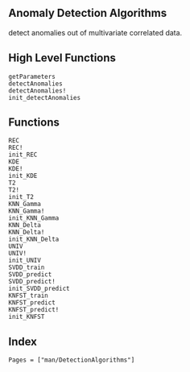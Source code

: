 ## Anomaly Detection Algorithms

detect anomalies out of multivariate correlated data. 


## High Level Functions

```@docs
getParameters
detectAnomalies
detectAnomalies!
init_detectAnomalies
```

## Functions

```@docs
REC
REC!
init_REC
KDE
KDE!
init_KDE
T2
T2!
init_T2
KNN_Gamma
KNN_Gamma!
init_KNN_Gamma
KNN_Delta
KNN_Delta!
init_KNN_Delta
UNIV
UNIV!
init_UNIV
SVDD_train
SVDD_predict
SVDD_predict!
init_SVDD_predict
KNFST_train
KNFST_predict
KNFST_predict!
init_KNFST  
```

## Index

```@index
Pages = ["man/DetectionAlgorithms"]
```